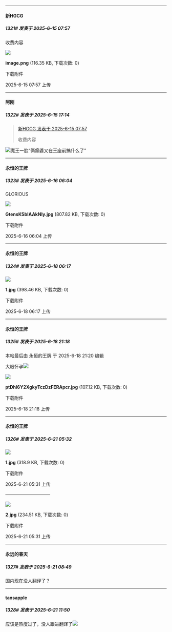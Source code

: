 ﻿
*****

####  新HGCG  
##### 1321#       发表于 2025-6-15 07:57

收费内容

<img src="https://img.stage1st.com/forum/202506/15/075742b2gs624464s5zr5d.png" referrerpolicy="no-referrer">

<strong>image.png</strong> (116.35 KB, 下载次数: 0)

下载附件

2025-6-15 07:57 上传


*****

####  阿刚  
##### 1322#       发表于 2025-6-15 17:14

<blockquote><a href="httphttps://stage1st.com/2b/forum.php?mod=redirect&amp;goto=findpost&amp;pid=67940217&amp;ptid=2052401" target="_blank">新HGCG 发表于 2025-6-15 07:57</a>

收费内容</blockquote>
<img src="https://static.stage1st.com/image/smiley/face2017/003.png" referrerpolicy="no-referrer">魔王一脸“俩癫婆又在王座前搞什么了”


*****

####  永恒的王牌  
##### 1323#       发表于 2025-6-16 06:04

GLORIOUS

<img src="https://img.stage1st.com/forum/202506/16/060404cqqgjqyx9c7fuk9o.jpg" referrerpolicy="no-referrer">

<strong>GtensKSbIAAkNly.jpg</strong> (807.82 KB, 下载次数: 0)

下载附件

2025-6-16 06:04 上传


*****

####  永恒的王牌  
##### 1324#       发表于 2025-6-18 06:17

<img src="https://img.stage1st.com/forum/202506/18/061701o9kueclcuuc5dz5a.jpg" referrerpolicy="no-referrer">

<strong>1.jpg</strong> (398.46 KB, 下载次数: 0)

下载附件

2025-6-18 06:17 上传


*****

####  永恒的王牌  
##### 1325#       发表于 2025-6-18 21:18

 本帖最后由 永恒的王牌 于 2025-6-18 21:20 编辑 

大眼怀孕<img src="https://static.stage1st.com/image/smiley/face2017/068.png" referrerpolicy="no-referrer">

<img src="https://img.stage1st.com/forum/202506/18/211847jx6j69e6j2f509je.jpg" referrerpolicy="no-referrer">

<strong>ptDhl6Y2XgkyTczDzFERApcr.jpg</strong> (107.12 KB, 下载次数: 0)

下载附件

2025-6-18 21:18 上传


*****

####  永恒的王牌  
##### 1326#       发表于 2025-6-21 05:32

<img src="https://img.stage1st.com/forum/202506/21/053154s9knwfw006gf6bkl.jpg" referrerpolicy="no-referrer">

<strong>1.jpg</strong> (318.9 KB, 下载次数: 0)

下载附件

2025-6-21 05:31 上传

——————————

<img src="https://img.stage1st.com/forum/202506/21/053154dvnc820ll33zzai0.jpg" referrerpolicy="no-referrer">

<strong>2.jpg</strong> (234.51 KB, 下载次数: 0)

下载附件

2025-6-21 05:31 上传


*****

####  永远的春天  
##### 1327#       发表于 2025-6-21 08:49

国内现在没人翻译了？


*****

####  tansapple  
##### 1328#       发表于 2025-6-21 11:50

应该是热度过了，没人跟进翻译了<img src="https://static.stage1st.com/image/smiley/face2017/009.gif" referrerpolicy="no-referrer">

